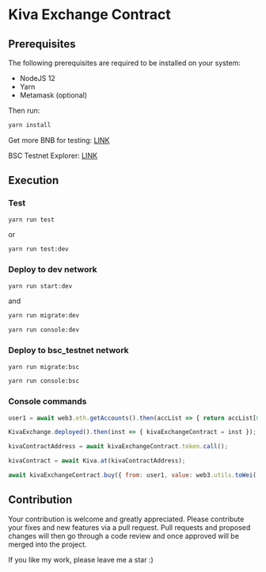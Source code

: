 # Kiva Exchange Contract

## Prerequisites

The following prerequisites are required to be installed on your system:

- NodeJS 12
- Yarn
- Metamask (optional)

Then run:
```sh
yarn install
```

Get more BNB for testing: [LINK](https://testnet.binance.org/faucet-smart)

BSC Testnet Explorer: [LINK](https://testnet.bscscan.com/)

## Execution

### Test

```sh
yarn run test
```
or
```sh
yarn run test:dev
```

### Deploy to dev network

```sh
yarn run start:dev
```
and
```sh
yarn run migrate:dev

yarn run console:dev
```

### Deploy to bsc_testnet network

```sh
yarn run migrate:bsc

yarn run console:bsc
```

### Console commands

```js
user1 = await web3.eth.getAccounts().then(accList => { return accList[0]; });

KivaExchange.deployed().then(inst => { kivaExchangeContract = inst });

kivaContractAddress = await kivaExchangeContract.token.call();

kivaContract = await Kiva.at(kivaContractAddress);

await kivaExchangeContract.buy({ from: user1, value: web3.utils.toWei('1', 'ether') });
```

## Contribution

Your contribution is welcome and greatly appreciated. Please contribute your fixes and new features via a pull request.
Pull requests and proposed changes will then go through a code review and once approved will be merged into the project.

If you like my work, please leave me a star :)